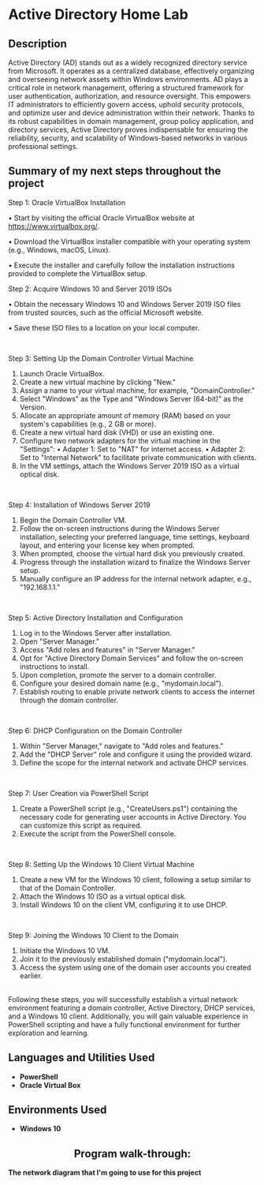 <h1>Active Directory Home Lab</h1>

 
<h2>Description</h2>
Active Directory (AD) stands out as a widely recognized directory service from Microsoft. It operates as a centralized database, effectively organizing and overseeing network assets within Windows environments. AD plays a critical role in network management, offering a structured framework for user authentication, authorization, and resource oversight. This empowers IT administrators to efficiently govern access, uphold security protocols, and optimize user and device administration within their network. Thanks to its robust capabilities in domain management, group policy application, and directory services, Active Directory proves indispensable for ensuring the reliability, security, and scalability of Windows-based networks in various professional settings.

<br />
<h2>Summary of my next steps throughout the project</h2>

Step 1: Oracle VirtualBox Installation

•	Start by visiting the official Oracle VirtualBox website at https://www.virtualbox.org/.

•	Download the VirtualBox installer compatible with your operating system (e.g., Windows, macOS, Linux).

•	Execute the installer and carefully follow the installation instructions provided to complete the VirtualBox setup.
<br />

Step 2: Acquire Windows 10 and Server 2019 ISOs

•	Obtain the necessary Windows 10 and Windows Server 2019 ISO files from trusted sources, such as the official Microsoft website.

•	Save these ISO files to a location on your local computer.

<br />

Step 3: Setting Up the Domain Controller Virtual Machine 

1.	Launch Oracle VirtualBox.
2.	Create a new virtual machine by clicking "New."
3.	Assign a name to your virtual machine, for example, "DomainController."
4.	Select "Windows" as the Type and "Windows Server (64-bit)" as the Version.
5.	Allocate an appropriate amount of memory (RAM) based on your system's capabilities (e.g., 2 GB or more).
6.	Create a new virtual hard disk (VHD) or use an existing one.
7.	Configure two network adapters for the virtual machine in the "Settings":
•	Adapter 1: Set to "NAT" for internet access.
•	Adapter 2: Set to "Internal Network" to facilitate private communication with clients.
8.	In the VM settings, attach the Windows Server 2019 ISO as a virtual optical disk.
<br />

Step 4: Installation of Windows Server 2019
1.	Begin the Domain Controller VM.
2.	Follow the on-screen instructions during the Windows Server installation, selecting your preferred language, time settings, keyboard layout, and entering your license key when prompted.
3.	When prompted, choose the virtual hard disk you previously created.
4.	Progress through the installation wizard to finalize the Windows Server setup.
5.	Manually configure an IP address for the internal network adapter, e.g., "192.168.1.1."
<br />

Step 5: Active Directory Installation and Configuration
1.	Log in to the Windows Server after installation.
2.	Open "Server Manager."
3.	Access "Add roles and features" in "Server Manager."
4.	Opt for "Active Directory Domain Services" and follow the on-screen instructions to install.
5.	Upon completion, promote the server to a domain controller.
6.	Configure your desired domain name (e.g., "mydomain.local").
7.	Establish routing to enable private network clients to access the internet through the domain controller.
<br />

Step 6: DHCP Configuration on the Domain Controller
1.	Within "Server Manager," navigate to "Add roles and features."
2.	Add the "DHCP Server" role and configure it using the provided wizard.
3.	Define the scope for the internal network and activate DHCP services.
<br />

Step 7: User Creation via PowerShell Script
1.	Create a PowerShell script (e.g., "CreateUsers.ps1") containing the necessary code for generating user accounts in Active Directory. You can customize this script as required.
2.	Execute the script from the PowerShell console.
<br />

Step 8: Setting Up the Windows 10 Client Virtual Machine
1.	Create a new VM for the Windows 10 client, following a setup similar to that of the Domain Controller.
2.	Attach the Windows 10 ISO as a virtual optical disk.
3.	Install Windows 10 on the client VM, configuring it to use DHCP.
<br />

Step 9: Joining the Windows 10 Client to the Domain
1.	Initiate the Windows 10 VM.
2.	Join it to the previously established domain ("mydomain.local").
3.	Access the system using one of the domain user accounts you created earlier.

<br />
Following these steps, you will successfully establish a virtual network environment featuring a domain controller, Active Directory, DHCP services, and a Windows 10 client. Additionally, you will gain valuable experience in PowerShell scripting and have a fully functional environment for further exploration and learning.


<h2>Languages and Utilities Used</h2>

- <b>PowerShell</b> 
- <b>Oracle Virtual Box</b>

<h2>Environments Used </h2>

- <b>Windows 10</b> 

<h2 align="center">Program walk-through:</h2>
<b>The network diagram that I'm going to use for this project</b> <br/> 





